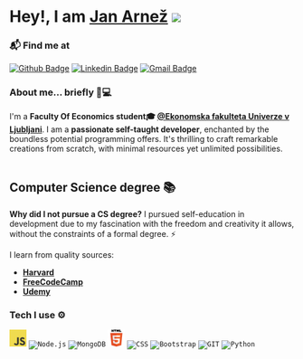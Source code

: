 <h1>Hey!, I am <a href="https://github.com/janarnez">Jan Arnež</a> <img height="30px" src="https://emojis.slackmojis.com/emojis/images/1531849430/4246/blob-sunglasses.gif?1531849430"></h1>
</h1>

### 📬 Find me at
[![Github Badge](http://img.shields.io/badge/-Github-black?style=flat-square&logo=github&link=https://github.com/janarnez/)](https://github.com/janarnez/) 
[![Linkedin Badge](https://img.shields.io/badge/-LinkedIn-blue?style=flat-square&logo=Linkedin&logoColor=white&link=https://www.linkedin.com/in/hemanthkollipara/)](https://www.linkedin.com/in/hemanthkollipara)
[![Gmail Badge](https://img.shields.io/badge/-Gmail-d14836?style=flat-square&logo=Gmail&logoColor=white&link=mailto:arnezjan8@gmail.com)](mailto:arnezjan8@gmail.com)

### About me... briefly 🧑💻
I'm a **Faculty Of Economics student🎓 [@Ekonomska fakulteta Univerze v Ljubljani](http://www.ef.uni-lj.si/)**. I am a **passionate self-taught developer**, enchanted by the boundless potential programming offers. It's thrilling to craft remarkable creations from scratch, with minimal resources yet unlimited possibilities. <br/><br/>





## Computer Science degree 📚

**Why did I not pursue a CS degree?** I pursued self-education in development due to my fascination with the freedom and creativity it allows, without the constraints of a formal degree. ⚡

I learn from quality sources:
  - **[Harvard](https://www.harvardonline.harvard.edu/course/cs50-introduction-computer-science)**
  - **[FreeCodeCamp](https://www.freecodecamp.org/)**
  - **[Udemy](https://www.udemy.com/course/nodejs-the-complete-guide/learn/lecture/11739048#overview)**
  

### Tech I use ⚙️
<code><img height="30" src="https://raw.githubusercontent.com/github/explore/80688e429a7d4ef2fca1e82350fe8e3517d3494d/topics/javascript/javascript.png" alt="JavaScript"></code>
<code><img height="30" src="https://avatars3.githubusercontent.com/u/9950313?s=200&v=4" alt="Node.js"></code>
<code><img height="30" src="https://avatars1.githubusercontent.com/u/45120?s=200&v=4" alt="MongoDB"></code>
<code><img height="30" src="https://raw.githubusercontent.com/github/explore/80688e429a7d4ef2fca1e82350fe8e3517d3494d/topics/html/html.png"  alt="HTML"></code>
<code><img height="30" src="https://avatars1.githubusercontent.com/u/1517864?s=200&v=4" alt="CSS"></code>
<code><img height="30" src="https://avatars1.githubusercontent.com/u/2918581?s=200&v=4"  alt="Bootstrap"></code>
<code><img height="30" src="https://avatars3.githubusercontent.com/u/18133?s=200&v=4" alt="GIT"></code>
<code><img height="30" src="https://avatars0.githubusercontent.com/u/1525981?s=200&v=4" alt="Python"></code>

